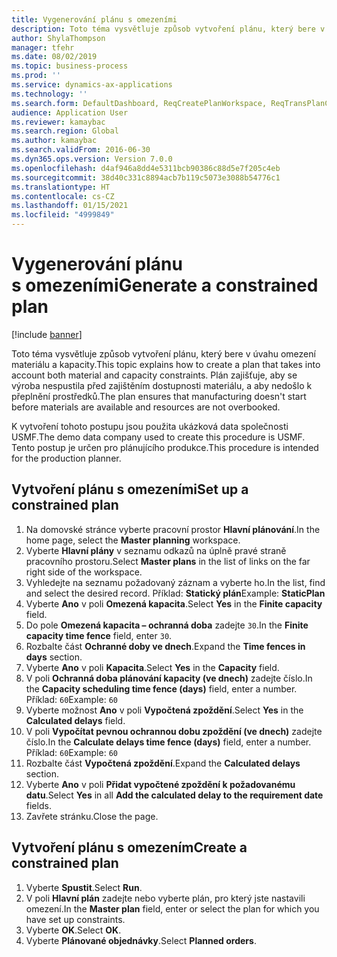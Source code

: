 ```yaml
---
title: Vygenerování plánu s omezeními
description: Toto téma vysvětluje způsob vytvoření plánu, který bere v úvahu omezení materiálu a kapacity.
author: ShylaThompson
manager: tfehr
ms.date: 08/02/2019
ms.topic: business-process
ms.prod: ''
ms.service: dynamics-ax-applications
ms.technology: ''
ms.search.form: DefaultDashboard, ReqCreatePlanWorkspace, ReqTransPlanCard, ReqPlanSched
audience: Application User
ms.reviewer: kamaybac
ms.search.region: Global
ms.author: kamaybac
ms.search.validFrom: 2016-06-30
ms.dyn365.ops.version: Version 7.0.0
ms.openlocfilehash: d4af946a8dd4e5311bcb90386c88d5e7f205c4eb
ms.sourcegitcommit: 38d40c331c8894acb7b119c5073e3088b54776c1
ms.translationtype: HT
ms.contentlocale: cs-CZ
ms.lasthandoff: 01/15/2021
ms.locfileid: "4999849"
---
```

# <a name="generate-a-constrained-plan"></a><span data-ttu-id="420ea-103">Vygenerování plánu s omezeními</span><span class="sxs-lookup"><span data-stu-id="420ea-103">Generate a constrained plan</span></span>

[!include [banner](../../includes/banner.md)]

<span data-ttu-id="420ea-104">Toto téma vysvětluje způsob vytvoření plánu, který bere v úvahu omezení materiálu a kapacity.</span><span class="sxs-lookup"><span data-stu-id="420ea-104">This topic explains how to create a plan that takes into account both material and capacity constraints.</span></span> <span data-ttu-id="420ea-105">Plán zajišťuje, aby se výroba nespustila před zajištěním dostupnosti materiálu, a aby nedošlo k přeplnění prostředků.</span><span class="sxs-lookup"><span data-stu-id="420ea-105">The plan ensures that manufacturing doesn't start before materials are available and resources are not overbooked.</span></span> 

<span data-ttu-id="420ea-106">K vytvoření tohoto postupu jsou použita ukázková data společnosti USMF.</span><span class="sxs-lookup"><span data-stu-id="420ea-106">The demo data company used to create this procedure is USMF.</span></span> <span data-ttu-id="420ea-107">Tento postup je určen pro plánujícího produkce.</span><span class="sxs-lookup"><span data-stu-id="420ea-107">This procedure is intended for the production planner.</span></span>


## <a name="set-up-a-constrained-plan"></a><span data-ttu-id="420ea-108">Vytvoření plánu s omezeními</span><span class="sxs-lookup"><span data-stu-id="420ea-108">Set up a constrained plan</span></span>
1. <span data-ttu-id="420ea-109">Na domovské stránce vyberte pracovní prostor **Hlavní plánování**.</span><span class="sxs-lookup"><span data-stu-id="420ea-109">In the home page, select the **Master planning** workspace.</span></span>
2. <span data-ttu-id="420ea-110">Vyberte **Hlavní plány** v seznamu odkazů na úplně pravé straně pracovního prostoru.</span><span class="sxs-lookup"><span data-stu-id="420ea-110">Select **Master plans** in the list of links on the far right side of the workspace.</span></span>
3. <span data-ttu-id="420ea-111">Vyhledejte na seznamu požadovaný záznam a vyberte ho.</span><span class="sxs-lookup"><span data-stu-id="420ea-111">In the list, find and select the desired record.</span></span> <span data-ttu-id="420ea-112">Příklad: **Statický plán**</span><span class="sxs-lookup"><span data-stu-id="420ea-112">Example: **StaticPlan**</span></span>  
4. <span data-ttu-id="420ea-113">Vyberte **Ano** v poli **Omezená kapacita**.</span><span class="sxs-lookup"><span data-stu-id="420ea-113">Select **Yes** in the **Finite capacity** field.</span></span>
5. <span data-ttu-id="420ea-114">Do pole **Omezená kapacita – ochranná doba** zadejte `30`.</span><span class="sxs-lookup"><span data-stu-id="420ea-114">In the **Finite capacity time fence** field, enter `30`.</span></span>
6. <span data-ttu-id="420ea-115">Rozbalte část **Ochranné doby ve dnech**.</span><span class="sxs-lookup"><span data-stu-id="420ea-115">Expand the **Time fences in days** section.</span></span>
7. <span data-ttu-id="420ea-116">Vyberte **Ano** v poli **Kapacita**.</span><span class="sxs-lookup"><span data-stu-id="420ea-116">Select **Yes** in the **Capacity** field.</span></span>
8. <span data-ttu-id="420ea-117">V poli **Ochranná doba plánování kapacity (ve dnech)** zadejte číslo.</span><span class="sxs-lookup"><span data-stu-id="420ea-117">In the **Capacity scheduling time fence (days)** field, enter a number.</span></span> <span data-ttu-id="420ea-118">Příklad: `60`</span><span class="sxs-lookup"><span data-stu-id="420ea-118">Example: `60`</span></span>  
9. <span data-ttu-id="420ea-119">Vyberte možnost **Ano** v poli **Vypočtená zpoždění**.</span><span class="sxs-lookup"><span data-stu-id="420ea-119">Select **Yes** in the **Calculated delays** field.</span></span>
10. <span data-ttu-id="420ea-120">V poli **Vypočítat pevnou ochrannou dobu zpoždění (ve dnech)** zadejte číslo.</span><span class="sxs-lookup"><span data-stu-id="420ea-120">In the **Calculate delays time fence (days)** field, enter a number.</span></span> <span data-ttu-id="420ea-121">Příklad: `60`</span><span class="sxs-lookup"><span data-stu-id="420ea-121">Example: `60`</span></span> 
11. <span data-ttu-id="420ea-122">Rozbalte část **Vypočtená zpoždění**.</span><span class="sxs-lookup"><span data-stu-id="420ea-122">Expand the **Calculated delays** section.</span></span>
12. <span data-ttu-id="420ea-123">Vyberte **Ano** v poli **Přidat vypočtené zpoždění k požadovanému datu**.</span><span class="sxs-lookup"><span data-stu-id="420ea-123">Select **Yes** in all **Add the calculated delay to the requirement date** fields.</span></span>
13. <span data-ttu-id="420ea-124">Zavřete stránku.</span><span class="sxs-lookup"><span data-stu-id="420ea-124">Close the page.</span></span>

## <a name="create-a-constrained-plan"></a><span data-ttu-id="420ea-125">Vytvoření plánu s omezením</span><span class="sxs-lookup"><span data-stu-id="420ea-125">Create a constrained plan</span></span>
1. <span data-ttu-id="420ea-126">Vyberte **Spustit**.</span><span class="sxs-lookup"><span data-stu-id="420ea-126">Select **Run**.</span></span>
2. <span data-ttu-id="420ea-127">V poli **Hlavní plán** zadejte nebo vyberte plán, pro který jste nastavili omezení.</span><span class="sxs-lookup"><span data-stu-id="420ea-127">In the **Master plan** field, enter or select the plan for which you have set up constraints.</span></span>  
3. <span data-ttu-id="420ea-128">Vyberte **OK**.</span><span class="sxs-lookup"><span data-stu-id="420ea-128">Select **OK**.</span></span>
4. <span data-ttu-id="420ea-129">Vyberte **Plánované objednávky**.</span><span class="sxs-lookup"><span data-stu-id="420ea-129">Select **Planned orders**.</span></span>


